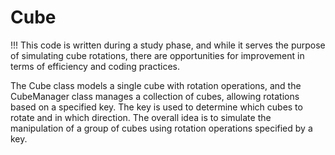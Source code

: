 # Cube

!!! This code is written during a study phase, and while it serves the purpose of simulating cube rotations, there are opportunities for improvement in terms of efficiency and coding practices. 

The Cube class models a single cube with rotation operations, and the CubeManager class manages a collection of cubes, allowing rotations based on a specified key. The key is used to determine which cubes to rotate and in which direction. The overall idea is to simulate the manipulation of a group of cubes using rotation operations specified by a key.
